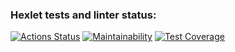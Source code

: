 ### Hexlet tests and linter status:
[![Actions Status](https://github.com/gitfilin/python-project-50-1/actions/workflows/hexlet-check.yml/badge.svg)](https://github.com/gitfilin/python-project-50-1/actions)
[![Maintainability](https://api.codeclimate.com/v1/badges/cd991737fc4ead0df866/maintainability)](https://codeclimate.com/github/gitfilin/python-project-50-1/maintainability)
[![Test Coverage](https://api.codeclimate.com/v1/badges/cd991737fc4ead0df866/test_coverage)](https://codeclimate.com/github/gitfilin/python-project-50-1/test_coverage)
